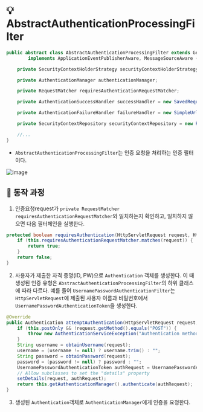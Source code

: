 # 💡 AbstractAuthenticationProcessingFilter
```java
public abstract class AbstractAuthenticationProcessingFilter extends GenericFilterBean
        implements ApplicationEventPublisherAware, MessageSourceAware {

    private SecurityContextHolderStrategy securityContextHolderStrategy = SecurityContextHolder.getContextHolderStrategy();

    private AuthenticationManager authenticationManager;

    private RequestMatcher requiresAuthenticationRequestMatcher;

    private AuthenticationSuccessHandler successHandler = new SavedRequestAwareAuthenticationSuccessHandler();

    private AuthenticationFailureHandler failureHandler = new SimpleUrlAuthenticationFailureHandler();

    private SecurityContextRepository securityContextRepository = new RequestAttributeSecurityContextRepository();

    //...
}
```
- `AbstractAuthenticationProcessingFilter`는 인증 요청을 처리하는 인증 필터이다.

![image](https://github.com/shin-je-woo/TIL/assets/39439576/6a94fbf7-cfb8-4f7a-800f-fb593e6a3592)

## 🔴 동작 과정
1. 인증요청request가 `private RequestMatcher requiresAuthenticationRequestMatcher`와 일치하는지 확인하고, 일치하지 않으면 다음 필터체인을 실행한다.
```java
protected boolean requiresAuthentication(HttpServletRequest request, HttpServletResponse response) {
    if (this.requiresAuthenticationRequestMatcher.matches(request)) {
        return true;
    }
    return false;
}
```
2. 사용자가 제출한 자격 증명(ID, PW)으로 `Authentication` 객체를 생성한다. 이 때 생성된 인증 유형은 `AbstractAuthenticationProcessingFilter`의 하위 클래스에 따라 다르다.
예를 들어 `UsernamePasswordAuthenticationFilter`는 `HttpServletRequest`에 제출된 사용자 이름과 비밀번호에서 `UsernamePasswordAuthenticationToken`을 생성한다.
```java
@Override
public Authentication attemptAuthentication(HttpServletRequest request, HttpServletResponse response) throws AuthenticationException {
    if (this.postOnly && !request.getMethod().equals("POST")) {
        throw new AuthenticationServiceException("Authentication method not supported: " + request.getMethod());
    }
    String username = obtainUsername(request);
    username = (username != null) ? username.trim() : "";
    String password = obtainPassword(request);
    password = (password != null) ? password : "";
    UsernamePasswordAuthenticationToken authRequest = UsernamePasswordAuthenticationToken.unauthenticated(username, password);
    // Allow subclasses to set the "details" property
    setDetails(request, authRequest);
    return this.getAuthenticationManager().authenticate(authRequest);
}
```
3. 생성된 `Authentication`객체로 `AuthenticationManager`에게 인증을 요청한다.
